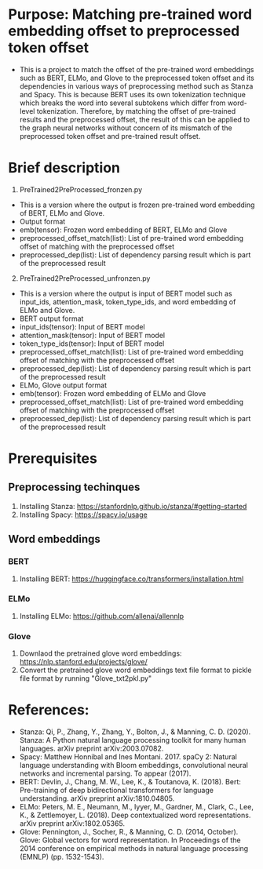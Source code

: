 # Purpose: Matching pre-trained word embedding offset to preprocessed token offset
- This is a project to match the offset of the pre-trained word embeddings such as BERT, ELMo, and Glove to the preprocessed token offset and its dependencies in various ways of preprocessing method such as Stanza and Spacy. This is because BERT uses its own tokenization technique which breaks the word into several subtokens which differ from word-level tokenization. Therefore, by matching the offset of pre-trained results and the preprocessed offset, the result of this can be applied to the graph neural networks without concern of its mismatch of the preprocessed token offset and pre-trained result offset.

# Brief description
1. PreTrained2PreProcessed_fronzen.py
 - This is a version where the output is frozen pre-trained word embedding of BERT, ELMo and Glove.
 - Output format
  - emb(tensor): Frozen word embedding of BERT, ELMo and Glove
  - preprocessed_offset_match(list): List of pre-trained word embedding offset of matching with the preprocessed offset
  - preprocessed_dep(list): List of dependency parsing result which is part of the preprocessed result

2. PreTrained2PreProcessed_unfronzen.py
 - This is a version where the output is input of BERT model such as input_ids, attention_mask, token_type_ids, and word embedding of ELMo and Glove.
 - BERT output format
  - input_ids(tensor): Input of BERT model
  - attention_mask(tensor): Input of BERT model
  - token_type_ids(tensor): Input of BERT model
  - preprocessed_offset_match(list): List of pre-trained word embedding offset of matching with the preprocessed offset
  - preprocessed_dep(list): List of dependency parsing result which is part of the preprocessed result
 - ELMo, Glove output format
  - emb(tensor): Frozen word embedding of ELMo and Glove
  - preprocessed_offset_match(list): List of pre-trained word embedding offset of matching with the preprocessed offset
  - preprocessed_dep(list): List of dependency parsing result which is part of the preprocessed result
 
# Prerequisites
## Preprocessing techinques
1. Installing Stanza: https://stanfordnlp.github.io/stanza/#getting-started
2. Installing Spacy: https://spacy.io/usage

## Word embeddings
### BERT
1. Installing BERT: https://huggingface.co/transformers/installation.html

### ELMo
1. Installing ELMo: https://github.com/allenai/allennlp

### Glove
1. Downlaod the pretrained glove word embeddings: https://nlp.stanford.edu/projects/glove/
2. Convert the pretrained glove word embeddings text file format to pickle file format by running "Glove_txt2pkl.py"

# References:
- Stanza: Qi, P., Zhang, Y., Zhang, Y., Bolton, J., & Manning, C. D. (2020). Stanza: A Python natural language processing toolkit for many human languages. arXiv preprint arXiv:2003.07082.
- Spacy: Matthew Honnibal and Ines Montani. 2017. spaCy 2: Natural language understanding with Bloom embeddings, convolutional neural networks and incremental parsing. To appear (2017).
- BERT: Devlin, J., Chang, M. W., Lee, K., & Toutanova, K. (2018). Bert: Pre-training of deep bidirectional transformers for language understanding. arXiv preprint arXiv:1810.04805.
- ELMo: Peters, M. E., Neumann, M., Iyyer, M., Gardner, M., Clark, C., Lee, K., & Zettlemoyer, L. (2018). Deep contextualized word representations. arXiv preprint arXiv:1802.05365.
- Glove: Pennington, J., Socher, R., & Manning, C. D. (2014, October). Glove: Global vectors for word representation. In Proceedings of the 2014 conference on empirical methods in natural language processing (EMNLP) (pp. 1532-1543).
